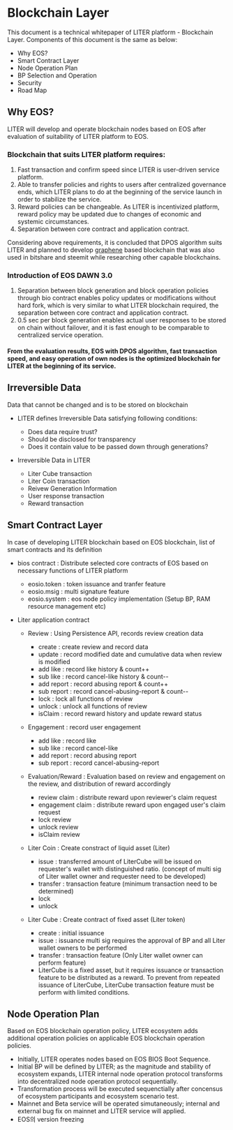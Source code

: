 # Blockchain Layer
This document is a technical whitepaper of LITER platform - Blockchain Layer.
Components of this document is the same as below:

  - Why EOS?
  - Smart Contract Layer
  - Node Operation Plan
  - BP Selection and Operation
  - Security
  - Road Map

## Why EOS?
LITER will develop and operate blockchain nodes based on EOS after evaluation of suitability of LITER platform to EOS.

### Blockchain that suits LITER platform requires:
1.	Fast transaction and confirm speed since LITER is user-driven service platform.
2.	Able to transfer policies and rights to users after centralized governance ends, which LITER plans to do at the beginning of the service launch in order to stabilize the service.
3.	Reward policies can be changeable. As LITER is incentivized platform, reward policy may be updated due to changes of economic and systemic circumstances.
4.	Separation between core contract and application contract.

Considering above requirements, it is concluded that DPOS algorithm suits LITER and planned to develop [graphene](https://objectcomputing.com/resources/publications/sett/march-2017-graphene-an-open-source-blockchain) based blockchain that was also used in bitshare and steemit while researching other capable blockchains.

### Introduction of EOS DAWN 3.0
1. Separation between block generation and block operation policies through bio contract enables policy updates or modifications without hard fork, which is very similar to what LITER blockchain required, the separation between core contract and application contract.
2. 0.5 sec per block generation enables actual user responses to be stored on chain without failover, and it is fast enough to be comparable to centralized service operation.

#### From the evaluation results, EOS with DPOS algorithm, fast transaction speed, and easy operation of own nodes is the optimized blockchain for LITER at the beginning of its service. 

## Irreversible Data
Data that cannot be changed and is to be stored on blockchain 

  - LITER defines Irreversible Data satisfying following conditions:
    * Does data require trust?
    * Should be disclosed for transparency
    * Does it contain value to be passed down through generations?

   
  - Irreversible Data in LITER
    * Liter Cube transaction
    * Liter Coin transaction
    * Reivew Generation Information
    * User response transaction
    * Reward transaction

## Smart Contract Layer
In case of developing LITER blockchain based on EOS blockchain, list of smart contracts and its definition

  - bios contract : Distribute selected core contracts of EOS based on necessary functions of LITER platform
    * eosio.token : token issuance and tranfer feature
    * eosio.msig : multi signature feature
    * eosio.system : eos node policy implementation (Setup BP, RAM resource management etc)

  - Liter application contract
    * Review : Using Persistence API, records review creation data
      - create : create review and record data
      - update : record modified date and cumulative data when review is modified
      - add like : record like history & count++
      - sub like : record cancel-like history & count--
      - add report : record abusing report & count++
      - sub report : record cancel-abusing-report & count--
      - lock : lock all functions of review
      - unlock : unlock all functions of review
      - isClaim : record reward history and update reward status

    * Engagement : record user engagement
      - add like : record like 
      - sub like : record cancel-like 
      - add report : record abusing report
      - sub report : record cancel-abusing-report

      
    * Evaluation/Reward : Evaluation based on review and engagement on the review, and distribution of reward accordingly
      - review claim : distribute reward upon reviewer's claim request
      - engagement claim : distribute reward upon engaged user's claim request
      - lock review
      - unlock review
      - isClaim	review

    * Liter Coin : Create constract of liquid asset (Liter)
      - issue : transferred amount of LiterCube will be issued on requester's wallet with distinguished ratio. (concept of multi sig of Liter wallet owner and requester need to be developed)
      - transfer : transaction feature (minimum transaction need to be determined)
      - lock
      - unlock


    * Liter Cube : Create contract of fixed asset (Liter token)
      - create : initial issuance
      - issue : issuance multi sig requires the approval of BP and all Liter wallet owners to be performed
      - transfer : transaction feature (Only Liter wallet owner can perform feature)
      - LiterCube is a fixed asset, but it requires issuance or transaction feature to be distributed as a reward. To prevent from repeated issuance of LiterCube, LiterCube transaction feature must be perform with limited conditions.
      
## Node Operation Plan     
Based on EOS blockchain operation policy, LITER ecosystem adds additional operation policies on applicable EOS blockchain operation policies. 

  - Initially, LITER operates nodes based on EOS BIOS Boot Sequence.
  - Initial BP will be defined by LITER; as the magnitude and stability of ecosystem expands, LITER internal node operation protocol transforms into decentralized node operation protocol sequentially.
  - Transformation process will be executed sequenctially after concensus of ecosystem participants and ecosystem scenario test.
  - Mainnet and Beta service will be operated simutaneously; internal and external bug fix on mainnet and LITER service will applied. 
  - EOS의 version freezing 
